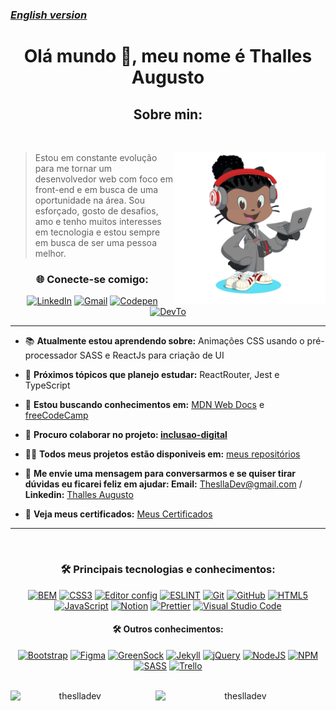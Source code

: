 <a href="https://github.com/ThesllaDev/ThesllaDev/blob/main/README-EN.md"><h3><u>**_English version_**</u></h3></a>

<h1 align="center">Olá mundo 👋, meu nome é Thalles Augusto</h1>
<h2 align="center">Sobre min:</h2>

<br>
<div>
    <img align="right" width="48%" alt="Octocat" src="https://raw.githubusercontent.com/ThesllaDev/ThesllaDev/main/images/my-octocat.png" />
    <blockquote>Estou em constante evolução para me tornar um desenvolvedor web com foco em front-end e em busca de uma oportunidade na área. Sou esforçado, gosto de desafios, amo e tenho muitos interesses em tecnologia e estou sempre em busca de ser uma pessoa melhor.</blockquote>
</div>

<section align="center"><h3>🌐 Conecte-se comigo:</h3> 
<a href="https://www.linkedin.com/in/thalles-augusto/"><img alt="LinkedIn" src="https://img.shields.io/badge/linkedin-%230077B5.svg?style=for-the-badge&logo=linkedin&logoColor=white"/></a>
<a href="mailto:ThesllaDev@gmail.com"><img alt="Gmail" src="https://img.shields.io/badge/Gmail-D14836?style=for-the-badge&logo=gmail&logoColor=white" /></a>
<a href="https://codepen.io/theslladev"><img alt="Codepen" src="https://img.shields.io/badge/Codepen-000000?style=for-the-badge&logo=codepen&logoColor=white"/></a>
<a href="https://dev.to/theslladev"><img alt="DevTo" src="https://img.shields.io/badge/dev.to-0A0A0A?style=for-the-badge&logo=devdotto&logoColor=white"/></a>
</section>

---

- 📚 **Atualmente estou aprendendo sobre:** Animações CSS usando o pré-processador SASS e ReactJs para criação de UI

- 🎯 **Próximos tópicos que planejo estudar:** ReactRouter, Jest e TypeScript

- 📜 **Estou buscando conhecimentos em:** [MDN Web Docs](https://developer.mozilla.org/en-US/) e [freeCodeCamp](https://www.freecodecamp.org/)

- 🤝 **Procuro colaborar no projeto: [inclusao-digital](https://github.com/EticaAI/inclusao-digital)**

- 👨‍💻 **Todos meus projetos estão disponiveis em:** [meus repositórios](https://github.com/ThesllaDev?tab=repositories)

- 📨 **Me envie uma mensagem para conversarmos e se quiser tirar dúvidas eu ficarei feliz em ajudar: Email:** ThesllaDev@gmail.com / **Linkedin:** [Thalles Augusto](https://linkedin.com/in/thalles-augusto)

- 📃 **Veja meus certificados:** [Meus Certificados](https://github.com/ThesllaDev/ThesllaDev/blob/main/myCertificates.md)

---

<br>
<h3 align="center"> 🛠️ Principais tecnologias e conhecimentos:</h3>

<div align="center">
    <a href="http://getbem.com/"><img alt="BEM" src="https://img.shields.io/badge/BEM-%23121011.svg?style=for-the-badge&logo=bem&logoColor=white"/></a>
    <a href="https://developer.mozilla.org/en-US/docs/Web/CSS"><img alt="CSS3" src="https://img.shields.io/badge/css3-%231572B6.svg?style=for-the-badge&logo=css3&logoColor=white"/></a>
    <a href="https://editorconfig.org/"><img alt="Editor config" src="https://img.shields.io/badge/Editor%20Config-E0EFEF?style=for-the-badge&logo=editorconfig&logoColor=000"/></a>
    <a href="https://eslint.org/"><img alt="ESLINT" src="https://img.shields.io/badge/eslint-4B32C3?style=for-the-badge&logo=eslint&logoColor=white"/></a>
    <a href="https://git-scm.com/"><img alt="Git" src="https://img.shields.io/badge/git-%23F05033.svg?style=for-the-badge&logo=git&logoColor=white"/></a>
    <a href="https://github.com/"><img alt="GitHub" src="https://img.shields.io/badge/github-%23121011.svg?style=for-the-badge&logo=github&logoColor=white"/></a>
    <a href="https://developer.mozilla.org/en-US/docs/Web/HTML"><img alt="HTML5" src="https://img.shields.io/badge/html5-%23E34F26.svg?style=for-the-badge&logo=html5&logoColor=white"/></a>
    <a href="https://developer.mozilla.org/en-US/docs/Web/JavaScript"><img alt="JavaScript" src="https://img.shields.io/badge/javascript-%23323330.svg?style=for-the-badge&logo=javascript&logoColor=%23F7DF1E"/></a>
    <a href="https://www.notion.so/"><img alt="Notion" src="https://img.shields.io/badge/Notion-%23000000.svg?style=for-the-badge&logo=notion&logoColor=white"/></a>
    <a href="https://prettier.io/"><img alt="Prettier" src="https://img.shields.io/badge/prettier-1A2C34?style=for-the-badge&logo=prettier&logoColor=F7B93E"/></a>
    <a href="https://code.visualstudio.com/"><img alt="Visual Studio Code" src="https://img.shields.io/badge/VisualStudioCode-0078d7.svg?style=for-the-badge&logo=visual-studio-code&logoColor=white"/></a>
</div>

<h4 align="center"> 🛠️ Outros conhecimentos:</h3>

<div align="center">
    <a href="https://getbootstrap.com/"><img alt="Bootstrap" src="https://img.shields.io/badge/bootstrap-%23563D7C.svg?style=for-the-badge&logo=bootstrap&logoColor=white"/></a>
    <a href="https://www.figma.com/"><img alt="Figma" src="https://img.shields.io/badge/figma-%23F24E1E.svg?style=for-the-badge&logo=figma&logoColor=white"/></a>
    <a href="https://greensock.com/"><img alt="GreenSock" src="https://img.shields.io/badge/green%20sock-88CE02?style=for-the-badge&logo=greensock&logoColor=white"/></a>
    <a href="https://jekyllrb.com/"><img alt="Jekyll" src="https://img.shields.io/badge/Jekyll-CC0000?style=for-the-badge&logo=Jekyll&logoColor=white"/></a>
    <a href="https://jquery.com/"><img alt="jQuery" src="https://img.shields.io/badge/jquery-%230769AD.svg?style=for-the-badge&logo=jquery&logoColor=white"/></a>
    <a href="https://nodejs.org/en/"><img alt="NodeJS" src="https://img.shields.io/badge/Node.js-339933?style=for-the-badge&logo=nodedotjs&logoColor=white"/></a>
    <a href="https://www.npmjs.com/"><img alt="NPM" src="https://img.shields.io/badge/npm-CB3837?style=for-the-badge&logo=npm&logoColor=white"/></a>
    <a href="https://sass-lang.com/"><img alt="SASS" src="https://img.shields.io/badge/Sass-CC6699?style=for-the-badge&logo=sass&logoColor=white"/></a>
    <a href="https://trello.com/"><img alt="Trello" src="https://img.shields.io/badge/Trello-%23026AA7.svg?style=for-the-badge&logo=Trello&logoColor=white"/></a>
</div>

<br>
<div align="center">
    <p><img align="left" width="41%" src="https://github-readme-stats.vercel.app/api/top-langs?username=theslladev&show_icons=true&locale=en&layout=compact" alt="theslladev" /></p>
    <p>&nbsp;<img align="right" width="54%" src="https://github-readme-stats.vercel.app/api?username=theslladev&show_icons=true&locale=en" alt="theslladev" /></p>
</div>
